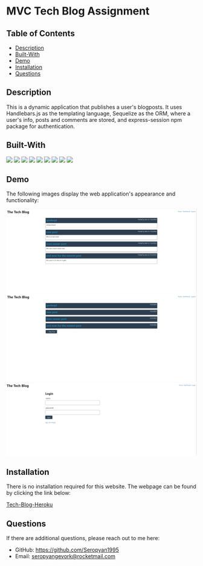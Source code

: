 # MVC Tech Blog Assignment

## Table of Contents
* [Description](#description)
* [Built-With](#built-with)
* [Demo](#demo)
* [Installation](#installation)
* [Questions](#questions)

## Description

This is a dynamic application that publishes a user's blogposts. It uses Handlebars.js as the templating language, Sequelize as the ORM, where a user's info, posts and comments are stored, and express-session npm package for authentication.

## Built-With

<p>
  <img src="https://img.shields.io/badge/-Dotenv-ff69b4" />
  <img src="https://img.shields.io/badge/-Bcrypt-yellow" />
  <img src="https://img.shields.io/badge/-Handlebars-red" />
  <img src="https://img.shields.io/badge/-Express-brightgreen" />
  <img src="https://img.shields.io/badge/-Javascript-blueviolet" />
  <img src="https://img.shields.io/badge/-Heroku-grey" />
  <img src="https://img.shields.io/badge/MySql2-orange"  />
  <img src="https://img.shields.io/badge/-Node-green" />
  <img src="https://img.shields.io/badge/-SQL-blue" />
</p>

## Demo

The following images display the web application's appearance and functionality:

![Tech-Blog-Demo](./images/imageOne.png)
![Tech-Blog-Demo](./images/imageTwo.png)
![Tech-Blog-Demo](./images/imageThree.png)
## Installation

There is no installation required for this website. The webpage can be found by clicking the link below:

[Tech-Blog-Heroku](https://caros-tech-blog-5b902c01d0b5.herokuapp.com/)

## Questions

If there are additional questions, please reach out to me here:

* GitHub: https://github.com/Seropyan1995
* Email: seropyangevork@rocketmail.com
